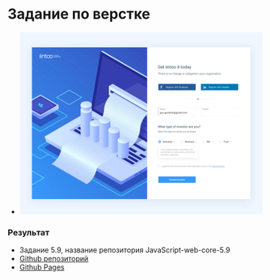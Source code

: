 # Задание по верстке

- ![Template](/template.jpg)

### Результат

- Задание 5.9, название репозитория JavaScript-web-core-5.9
- [Github репозиторий](https://github.com/Slava-Tsoy/JavaScript-web-core-5.9.git)
- [Github Pages](https://slava-tsoy.github.io/JavaScript-web-core-5.9/)